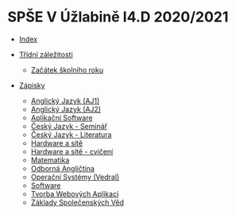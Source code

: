 # SPŠE V Úžlabině I4.D 2020/2021

- [Index](README.md)

- [Třídní záležitosti](Main/Organizace/README.md)
	- [Začátek školního roku](Main/Organizace/zacatek.md)

- [Zápisky]()
	- [Anglický Jazyk (AJ1)](Zapisky/AJ-RZ.md)
	- [Anglický Jazyk (AJ2)]()
	- [Aplikační Software]()
	- [Český Jazyk - Seminář](Zapisky/CJ-AD.md)
	- [Český Jazyk - Literatura](Zapisky/CJ-VN.md)
	- [Hardware a sítě](Zapisky/HS.md)
	- [Hardware a sítě - cvičení]()
	- [Matematika]()
	- [Odborná Angličtina]()
	- [Operační Systémy (Vedral)](Zapisky/OS-VD.md)
	- [Software](Zapisky/SW.md)
	- [Tvorba Webových Aplikací](Zapisky/TWA.md)
	- [Základy Společenských Věd]()
